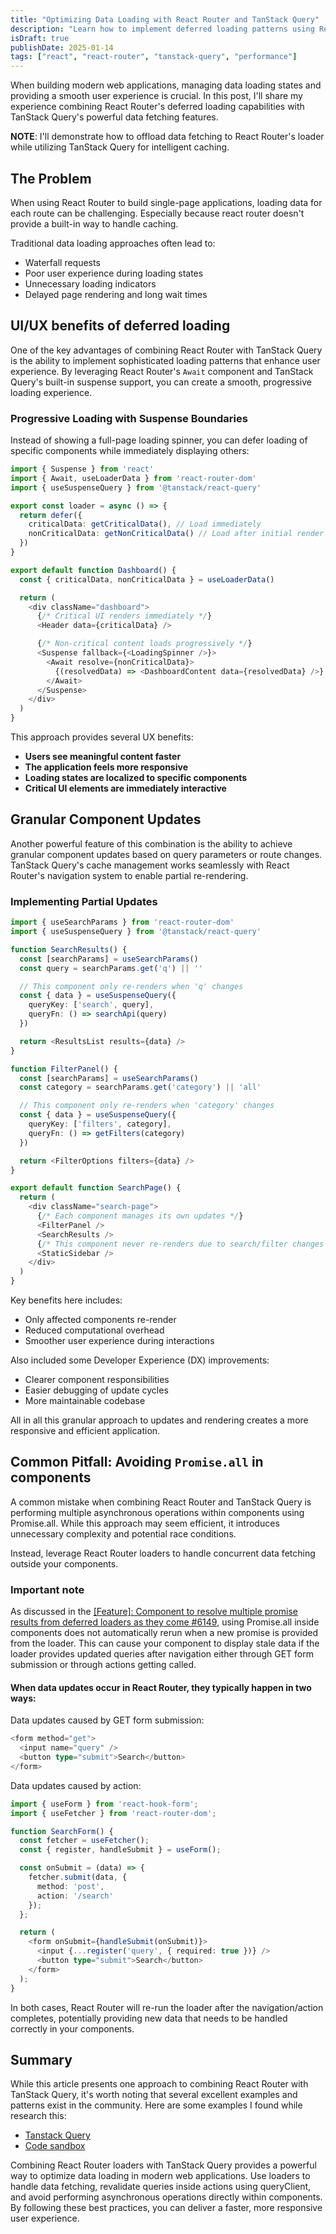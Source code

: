 ```yaml
---
title: "Optimizing Data Loading with React Router and TanStack Query"
description: "Learn how to implement deferred loading patterns using React Router and TanStack Query for better user experience"
isDraft: true
publishDate: 2025-01-14
tags: ["react", "react-router", "tanstack-query", "performance"]
---
```


When building modern web applications, managing data loading states and providing a smooth user experience is crucial. In this post, I'll share my experience combining React Router's deferred loading capabilities with TanStack Query's powerful data fetching features.

**NOTE**: I'll demonstrate how to offload data fetching to React Router's loader while utilizing TanStack Query for intelligent caching.

## The Problem

When using React Router to build single-page applications, loading data for each route can be challenging. Especially because react router doesn't provide a built-in way to handle caching.

Traditional data loading approaches often lead to:

- Waterfall requests
- Poor user experience during loading states
- Unnecessary loading indicators
- Delayed page rendering and long wait times

## UI/UX benefits of deferred loading

One of the key advantages of combining React Router with TanStack Query is the ability to implement sophisticated loading patterns that enhance user experience. By leveraging React Router's `Await` component and TanStack Query's built-in suspense support, you can create a smooth, progressive loading experience.

### Progressive Loading with Suspense Boundaries

Instead of showing a full-page loading spinner, you can defer loading of specific components while immediately displaying others:

```typescript
import { Suspense } from 'react'
import { Await, useLoaderData } from 'react-router-dom'
import { useSuspenseQuery } from '@tanstack/react-query'

export const loader = async () => {
  return defer({
    criticalData: getCriticalData(), // Load immediately
    nonCriticalData: getNonCriticalData() // Load after initial render
  })
}

export default function Dashboard() {
  const { criticalData, nonCriticalData } = useLoaderData()

  return (
    <div className="dashboard">
      {/* Critical UI renders immediately */}
      <Header data={criticalData} />

      {/* Non-critical content loads progressively */}
      <Suspense fallback={<LoadingSpinner />}>
        <Await resolve={nonCriticalData}>
          {(resolvedData) => <DashboardContent data={resolvedData} />}
        </Await>
      </Suspense>
    </div>
  )
}
```

This approach provides several UX benefits:

- **Users see meaningful content faster**
- **The application feels more responsive**
- **Loading states are localized to specific components**
- **Critical UI elements are immediately interactive**

## Granular Component Updates

Another powerful feature of this combination is the ability to achieve granular component updates based on query parameters or route changes. TanStack Query's cache management works seamlessly with React Router's navigation system to enable partial re-rendering.

### Implementing Partial Updates

```typescript
import { useSearchParams } from 'react-router-dom'
import { useSuspenseQuery } from '@tanstack/react-query'

function SearchResults() {
  const [searchParams] = useSearchParams()
  const query = searchParams.get('q') || ''

  // This component only re-renders when 'q' changes
  const { data } = useSuspenseQuery({
    queryKey: ['search', query],
    queryFn: () => searchApi(query)
  })

  return <ResultsList results={data} />
}

function FilterPanel() {
  const [searchParams] = useSearchParams()
  const category = searchParams.get('category') || 'all'

  // This component only re-renders when 'category' changes
  const { data } = useSuspenseQuery({
    queryKey: ['filters', category],
    queryFn: () => getFilters(category)
  })

  return <FilterOptions filters={data} />
}

export default function SearchPage() {
  return (
    <div className="search-page">
      {/* Each component manages its own updates */}
      <FilterPanel />
      <SearchResults />
      {/* This component never re-renders due to search/filter changes */}
      <StaticSidebar />
    </div>
  )
}
```

Key benefits here includes:

- Only affected components re-render
- Reduced computational overhead
- Smoother user experience during interactions

Also included some Developer Experience (DX) improvements:

- Clearer component responsibilities
- Easier debugging of update cycles
- More maintainable codebase

All in all this granular approach to updates and rendering creates a more responsive and efficient application.

## Common Pitfall: Avoiding `Promise.all` in components

A common mistake when combining React Router and TanStack Query is performing multiple asynchronous operations within components using Promise.all. While this approach may seem efficient, it introduces unnecessary complexity and potential race conditions.

Instead, leverage React Router loaders to handle concurrent data fetching outside your components.

### Important note

As discussed in the [[Feature]: Component to resolve multiple promise results from deferred loaders as they come #6149](https://github.com/remix-run/remix/discussions/6149#discussioncomment-8035005), using Promise.all inside components does not automatically rerun when a new promise is provided from the loader. This can cause your component to display stale data if the loader provides updated queries after navigation either through GET form submission or through actions getting called.

#### When data updates occur in React Router, they typically happen in two ways:

Data updates caused by GET form submission:

```typescript
<form method="get">
  <input name="query" />
  <button type="submit">Search</button>
</form>
```

Data updates caused by action:

```typescript
import { useForm } from 'react-hook-form';
import { useFetcher } from 'react-router-dom';

function SearchForm() {
  const fetcher = useFetcher();
  const { register, handleSubmit } = useForm();

  const onSubmit = (data) => {
    fetcher.submit(data, {
      method: 'post',
      action: '/search'
    });
  };

  return (
    <form onSubmit={handleSubmit(onSubmit)}>
      <input {...register('query', { required: true })} />
      <button type="submit">Search</button>
    </form>
  );
}
```

In both cases, React Router will re-run the loader after the navigation/action completes, potentially providing new data that needs to be handled correctly in your components.

## Summary

While this article presents one approach to combining React Router with TanStack Query, it's worth noting that several excellent examples and patterns exist in the community. Here are some examples I found while research this:

- [Tanstack Query](https://tanstack.com/query/latest/docs/framework/react/examples/react-router)
- [Code sandbox](https://codesandbox.io/p/sandbox/fervent-dawn-h6z5h3)

Combining React Router loaders with TanStack Query provides a powerful way to optimize data loading in modern web applications. Use loaders to handle data fetching, revalidate queries inside actions using queryClient, and avoid performing asynchronous operations directly within components. By following these best practices, you can deliver a faster, more responsive user experience.
